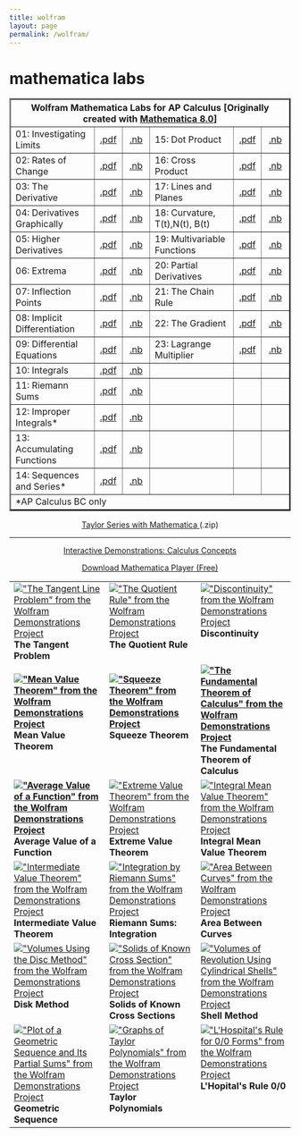 ```yaml
---
title: wolfram
layout: page
permalink: /wolfram/
---
```


# mathematica labs

<table width="100%" border="2" cellspacing="1" cellpadding="1">
      <tr>
        <th colspan="6" scope="col"><strong>Wolfram Mathematica Labs
    for AP Calculus</strong> [Originally created with <a href="https://www.wolfram.com/mathematica/" target="_blank">Mathematica 8.0</a>]<br>
  </th>
      </tr>
      <tr>
        <td width="30%">01:  Investigating Limits </td>
        <td width="10%" align="center"><a href="../docs/labs/calculus/01_Limits.pdf" target="_blank">.pdf</a></td>
        <td width="10%" align="center"><a href="../docs/labs/calculus/01_Limits.nb" target="_blank">.nb</a></td>
        <td width="30%">15: Dot Product</td>
        <td width="10%" align="center"><a href="../docs/labs/calculus/15_Dot_Product.pdf" target="_blank">.pdf</a></td>
        <td width="10%" align="center"><a href="../docs/labs/calculus/15_Dot_Product.nb" target="_blank">.nb</a></td>
      </tr>
      <tr>
        <td width="30%">02:  Rates of Change </td>
        <td width="10%" align="center"><a href="../docs/labs/calculus/02_Rates_of_change.pdf" target="_blank">.pdf</a></td>
        <td width="10%" align="center"><a href="../docs/labs/calculus/02_Rates_of_change.nb" target="_blank">.nb</a></td>
        <td width="30%">16: Cross Product</td>
        <td width="10%" align="center"><a href="../docs/labs/calculus/16_Cross_Product.pdf" target="_blank">.pdf</a></td>
        <td width="10%" align="center"><a href="../docs/labs/calculus/16_Cross_Product.nb" target="_blank">.nb</a></td>
      </tr>
      <tr>
        <td width="30%">03:  The Derivative </td>
        <td width="10%" align="center"><a href="../docs/labs/calculus/03_The_Derivative.pdf" target="_blank">.pdf</a></td>
        <td width="10%" align="center"><a href="../docs/labs/calculus/03_The_Derivative.nb" target="_blank">.nb</a></td>
        <td width="30%">17: Lines and Planes</td>
        <td width="10%" align="center"><a href="../docs/labs/calculus/17_Lines_Planes.pdf" target="_blank">.pdf</a></td>
        <td width="10%" align="center"><a href="../docs/labs/calculus/17_Lines_Planes.nb" target="_blank">.nb</a></td>
      </tr>
      <tr>
        <td width="30%">04:  Derivatives Graphically</td>
        <td width="10%" align="center"><a href="../docs/labs/calculus/04_Derivatives_Graphically.pdf" target="_blank">.pdf</a></td>
         <td width="10%" align="center"><a href="../docs/labs/calculus/04_Derivatives_Graphically.nb" target="_blank">.nb</a></td>
         <td width="30%">18: Curvature, T(t),N(t), B(t)</td>
         <td width="10%" align="center"><a href="../docs/labs/calculus/18_Curvature_TNB.pdf" target="_blank">.pdf</a></td>
        <td width="10%" align="center"><a href="../docs/labs/calculus/18_Curvature_TNB.nb" target="_blank">.nb</a></td>
      </tr>
      <tr>
        <td width="30%">05:  Higher Derivatives</td>
        <td width="10%" align="center"><a href="../docs/labs/calculus/05_Higher_Derivatives.pdf" target="_blank">.pdf</a></td>
         <td width="10%" align="center"><a href="../docs/labs/calculus/05_Higher_Derivatives.nb" target="_blank">.nb</a></td>
         <td width="30%">19: Multivariable Functions</td>
         <td width="10%" align="center"><a href="../docs/labs/calculus/19_Multivariable_Functions.pdf" target="_blank">.pdf</a></td>
        <td width="10%" align="center"><a href="../docs/labs/calculus/19_Multivariable_Functions.nb" target="_blank">.nb</a></td>
      </tr>
      <tr>
        <td width="30%">06:  Extrema</td>
        <td width="10%" align="center"><a href="../docs/labs/calculus/06_Extrema.pdf" target="_blank">.pdf</a></td>
        <td width="10%" align="center"><a href="../docs/labs/calculus/06_Extrema.nb" target="_blank">.nb</a></td>
           <td width="30%">20: Partial Derivatives</td>
         <td width="10%" align="center"><a href="../docs/labs/calculus/20_Partial_Derivatives.pdf" target="_blank">.pdf</a></td>
        <td width="10%" align="center"><a href="../docs/labs/calculus/20_Partial_Derivatives.nb" target="_blank">.nb</a></td>
      </tr>
      <tr>
        <td width="30%">07:  Inflection Points</td>
        <td width="10%" align="center"><a href="../docs/labs/calculus/07_Inflection_Points.pdf" target="_blank">.pdf</a></td>
        <td width="10%" align="center"><a href="../docs/labs/calculus/07_Inflection_Points.pdf" target="_blank">.nb</a></td>
        <td width="30%">21:  The Chain Rule</td>
       <td width="10%" align="center"><a href="../docs/labs/calculus/21_Chain_Rule.pdf" target="_blank">.pdf</a></td>
        <td width="10%" align="center"><a href="../docs/labs/calculus/21_Chain_Rule.nb" target="_blank">.nb</a></td>
      </tr>
      <tr>
        <td width="30%">08:  Implicit Differentiation</td>
        <td width="10%" align="center"><a href="../docs/labs/calculus/08_Implicit_Differentiation.pdf" target="_blank">.pdf</a></td>
        <td width="10%" align="center"><a href="../docs/labs/calculus/08_Implicit_Differentiation.nb" target="_blank">.nb</a></td>
        <td width="30%">22:  The Gradient</td>
       <td width="10%" align="center"><a href="../docs/labs/calculus/22_Gradient.pdf" target="_blank">.pdf</a></td>
        <td width="10%" align="center"><a href="../docs/labs/calculus/22_Gradient.nb" target="_blank">.nb</a></td>
  
</tr>
      <tr>
        <td width="30%">09:  Differential Equations</td>
        <td width="10%" align="center"><a href="../docs/labs/calculus/09_Differential_Equations.pdf" target="_blank">.pdf</a></td>
         <td width="10%" align="center"><a href="../docs/labs/calculus/09_Differential_Equations.nb" target="_blank">.nb</a></td>
         <td width="30%">23:  Lagrange Multiplier</td>
           <td width="10%" align="center"><a href="../docs/labs/calculus/23_Lagrange_Multiplier.pdf" target="_blank">.pdf</a></td>
        <td width="10%" align="center"><a href="../docs/labs/calculus/23_Lagrange_Multiplier.nb" target="_blank">.nb</a></td>
      </tr>
      <tr>
        <td width="30%">10:  Integrals</td>
        <td width="10%" align="center"><a href="../docs/labs/calculus/10_Integrals.pdf" target="_blank">.pdf</a></td>
       <td width="10%" align="center"><a href="../docs/labs/calculus/10_Integrals.nb" target="_blank">.nb</a></td>
       <td width="30%">&nbsp;</td>
       <td width="10%" align="center">&nbsp;</td>
        <td width="10%" align="center">&nbsp;</td>
      </tr>
      <tr>
        <td width="30%">11: Riemann Sums</td>
        <td width="10%" align="center"><a href="../docs/labs/calculus/11_Riemann_Sums.pdf" target="_blank">.pdf</a></td>
        <td width="10%" align="center"><a href="../docs/labs/calculus/11_Riemann_Sums.nb" target="_blank">.nb</a></td>
        <td width="30%">&nbsp;</td>
        <td width="10%" align="center">&nbsp;</td>
        <td width="10%" align="center">&nbsp;</td>
      </tr>
      <tr>
        <td width="30%">12: Improper Integrals*</td>
        <td width="10%" align="center"><a href="../docs/labs/calculus/12_Improper_Integrals.pdf" target="_blank">.pdf</a></td>
            <td width="10%" align="center"><a href="../docs/labs/calculus/12_Improper_Integrals.nb" target="_blank">.nb</a></td>
            <td width="30%">&nbsp;</td>
            <td width="10%" align="center">&nbsp;</td>
        <td width="10%" align="center">&nbsp;</td>
      </tr>
      <tr>
        <td width="30%">13: Accumulating Functions</td>
        <td width="10%" align="center"><a href="../docs/labs/calculus/13_Accumulating_Functions.pdf" target="_blank">.pdf</a></td>
        <td width="10%" align="center"><a href="../docs/labs/calculus/13_Accumulating_Functions.nb" target="_blank">.nb</a></td>
        <td width="30%">&nbsp;</td>
        <td width="10%" align="center">&nbsp;</td>
        <td width="10%" align="center">&nbsp;</td>
      </tr>
      <tr>
        <td width="30%">14: Sequences and Series*</td>
        <td width="10%" align="center"><a href="../docs/labs/calculus/14_Sequences_and_Series.pdf" target="_blank">.pdf</a></td>
        <td width="10%" align="center"><a href="../docs/labs/calculus/14_Sequences_and_Series.nb" target="_blank">.nb</a></td>
        <td width="30%">&nbsp;</td>
        <td width="10%" align="center">&nbsp;</td>
        <td width="10%" align="center">&nbsp;</td>
      </tr>
      <tr>
        <td colspan="6">*AP Calculus BC only</td>
      </tr>
    </table>
  
<center> <a href="../docs/labs/calculus/Taylor-Series-Shubleka.nb.zip" target="_blank"> Taylor Series with Mathematica </a> (.zip) </center>
    <hr>
    <div align="center">
      <p class="style1"><u>Interactive Demonstrations: Calculus Concepts </u></p>
      <p class="style2"><u><a href="https://www.wolfram.com/cdf-player/" target="_blank">Download Mathematica Player (Free)</a></u>
     </p>
      <table width="100%"  border="0">
        <tr valign="top">
          <td><a href="https://demonstrations.wolfram.com/TheTangentLineProblem/" target="_blank"><img src="https://demonstrations.wolfram.com/TheTangentLineProblem/thumbnail_174.jpg" border="0" alt="&quot;The Tangent Line Problem&quot; from the Wolfram Demonstrations Project" title="&quot;The Tangent Line Problem&quot; from the Wolfram Demonstrations Project" /></a><strong><br>
          The Tangent Problem</strong></td>
          <td><a href="https://demonstrations.wolfram.com/TheQuotientRule/" target="_blank"><img src="https://demonstrations.wolfram.com/TheQuotientRule/thumbnail_174.jpg" border="0" alt="&quot;The Quotient Rule&quot; from the Wolfram Demonstrations Project" title="&quot;The Quotient Rule&quot; from the Wolfram Demonstrations Project" /></a><br>
            <strong>The Quotient Rule</strong></td>
          <td><a href="https://demonstrations.wolfram.com/Discontinuity/" target="_blank"><img src="https://demonstrations.wolfram.com/Discontinuity/thumbnail_174.jpg" border="0" alt="&quot;Discontinuity&quot; from the Wolfram Demonstrations Project" title="&quot;Discontinuity&quot; from the Wolfram Demonstrations Project" /></a><br>
            <strong>Discontinuity</strong></td>
        </tr>
        <tr valign="top">
          <td>
        <p align="left"><strong><strong><a href="https://demonstrations.wolfram.com/MeanValueTheorem/" target="_blank"><img src="https://demonstrations.wolfram.com/MeanValueTheorem/thumbnail_174.jpg" border="0" alt="&quot;Mean Value Theorem&quot; from the Wolfram Demonstrations Project" title="&quot;Mean Value Theorem&quot; from the Wolfram Demonstrations Project" /></a> <br>
          Mean Value Theorem</strong></strong></p></td>
          <td><p align="left"><strong><a href="https://demonstrations.wolfram.com/SqueezeTheorem/" target="_blank"><img src="https://demonstrations.wolfram.com/SqueezeTheorem/thumbnail_174.jpg" border="0" alt="&quot;Squeeze Theorem&quot; from the Wolfram Demonstrations Project" title="&quot;Squeeze Theorem&quot; from the Wolfram Demonstrations Project"/></a><br>
          Squeeze Theorem
            </strong></p>
          </td>
          <td><strong><a href="https://demonstrations.wolfram.com/TheFundamentalTheoremOfCalculus/" target="_blank"><img src="https://demonstrations.wolfram.com/TheFundamentalTheoremOfCalculus/thumbnail_174.jpg" border="0" alt="&quot;The Fundamental Theorem of Calculus&quot; from the Wolfram Demonstrations Project" title="&quot;The Fundamental Theorem of Calculus&quot; from the Wolfram Demonstrations Project" /></a><br>
          The Fundamental Theorem of Calculus</strong></td>
        </tr>
        <tr valign="top">
          <td><strong><a href="https://demonstrations.wolfram.com/AverageValueOfAFunction/" target="_blank"><img src="https://demonstrations.wolfram.com/AverageValueOfAFunction/thumbnail_174.jpg" border="0" alt="&quot;Average Value of a Function&quot; from the Wolfram Demonstrations Project" title="&quot;Average Value of a Function&quot; from the Wolfram Demonstrations Project" /></a><br>
          Average Value of a Function</strong></td>
          <td><a href="https://demonstrations.wolfram.com/ExtremeValueTheorem/" target="_blank"><img src="https://demonstrations.wolfram.com/ExtremeValueTheorem/thumbnail_174.jpg" border="0" alt="&quot;Extreme Value Theorem&quot; from the Wolfram Demonstrations Project" title="&quot;Extreme Value Theorem&quot; from the Wolfram Demonstrations Project" /></a><br>
            <strong>Extreme Value Theorem</strong></td>
          <td><a href="https://demonstrations.wolfram.com/IntegralMeanValueTheorem/" target="_blank"><img src="https://demonstrations.wolfram.com/IntegralMeanValueTheorem/thumbnail_174.jpg" border="0" alt="&quot;Integral Mean Value Theorem&quot; from the Wolfram Demonstrations Project" title="&quot;Integral Mean Value Theorem&quot; from the Wolfram Demonstrations Project" /></a><br>
            <strong>Integral Mean Value Theorem</strong></td>
        </tr>
        <tr valign="top">
          <td><a href="https://demonstrations.wolfram.com/IntermediateValueTheorem/" target="_blank"><img src="https://demonstrations.wolfram.com/IntermediateValueTheorem/thumbnail_174.jpg" border="0" alt="&quot;Intermediate Value Theorem&quot; from the Wolfram Demonstrations Project" title="&quot;Intermediate Value Theorem&quot; from the Wolfram Demonstrations Project" /></a><br> <strong>Intermediate Value Theorem</strong></td>
          <td><a href="https://demonstrations.wolfram.com/IntegrationByRiemannSums/" target="_blank"><img src="https://demonstrations.wolfram.com/IntegrationByRiemannSums/thumbnail_174.jpg" border="0" alt="&quot;Integration by Riemann Sums&quot; from the Wolfram Demonstrations Project" title="&quot;Integration by Riemann Sums&quot; from the Wolfram Demonstrations Project" /></a><br>
            <strong>Riemann Sums: Integration</strong></td>
          <td><a href="https://demonstrations.wolfram.com/AreaBetweenCurves/" target="_blank"><img src="https://demonstrations.wolfram.com/AreaBetweenCurves/thumbnail_174.jpg" border="0" alt="&quot;Area Between Curves&quot; from the Wolfram Demonstrations Project" title="&quot;Area Between Curves&quot; from the Wolfram Demonstrations Project" /></a><br>
            <strong>Area Between Curves</strong></td>
        </tr>
        <tr valign="top">
          <td><a href="https://demonstrations.wolfram.com/VolumesUsingTheDiscMethod/" target="_blank"><img src="https://demonstrations.wolfram.com/VolumesUsingTheDiscMethod/thumbnail_174.jpg" border="0" alt="&quot;Volumes Using the Disc Method&quot; from the Wolfram Demonstrations Project" title="&quot;Volumes Using the Disc Method&quot; from the Wolfram Demonstrations Project" /></a><br>
            <strong>Disk Method</strong></td>
          <td><a href="https://demonstrations.wolfram.com/SolidsOfKnownCrossSection/" target="_blank"><img src="https://demonstrations.wolfram.com/SolidsOfKnownCrossSection/thumbnail_174.jpg" border="0" alt="&quot;Solids of Known Cross Section&quot; from the Wolfram Demonstrations Project" title="&quot;Solids of Known Cross Section&quot; from the Wolfram Demonstrations Project" /></a><br>
            <strong>Solids of Known Cross Sections</strong></td>
          <td><a href="https://demonstrations.wolfram.com/VolumesOfRevolutionUsingCylindricalShells/" target="_blank"><img src="https://demonstrations.wolfram.com/VolumesOfRevolutionUsingCylindricalShells/thumbnail_174.jpg" border="0" alt="&quot;Volumes of Revolution Using Cylindrical Shells&quot; from the Wolfram Demonstrations Project" title="&quot;Volumes of Revolution Using Cylindrical Shells&quot; from the Wolfram Demonstrations Project" /></a><br>
            <strong>Shell Method</strong></td>
        </tr>
        <tr valign="top">
          <td><a href="https://demonstrations.wolfram.com/PlotOfAGeometricSequenceAndItsPartialSums/" target="_blank"><img src="https://demonstrations.wolfram.com/PlotOfAGeometricSequenceAndItsPartialSums/thumbnail_174.jpg" border="0" alt="&quot;Plot of a Geometric Sequence and Its Partial Sums&quot; from the Wolfram Demonstrations Project" title="&quot;Plot of a Geometric Sequence and Its Partial Sums&quot; from the Wolfram Demonstrations Project" /></a><br>
            <strong>Geometric Sequence</strong></td>
          <td><a href="https://demonstrations.wolfram.com/GraphsOfTaylorPolynomials/" target="_blank"><img src="https://demonstrations.wolfram.com/GraphsOfTaylorPolynomials/thumbnail_174.jpg" border="0" alt="&quot;Graphs of Taylor Polynomials&quot; from the Wolfram Demonstrations Project" title="&quot;Graphs of Taylor Polynomials&quot; from the Wolfram Demonstrations Project" /></a><br>
            <strong>Taylor Polynomials</strong></td>
          <td><a href="https://demonstrations.wolfram.com/LHospitalsRuleFor00Forms/" target="_blank"><img src="https://demonstrations.wolfram.com/LHospitalsRuleFor00Forms/thumbnail_174.jpg" border="0" alt="&quot;L'Hospital's Rule for 0/0 Forms&quot; from the Wolfram Demonstrations Project" title="&quot;L'Hospital's Rule for 0/0 Forms&quot; from the Wolfram Demonstrations Project" /></a><br>
            <strong>L'Hopital's Rule 0/0</strong></td>
        </tr>
  
</table>